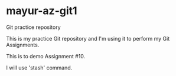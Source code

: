 # mayur-az-git1
Git practice repository

This is my practice Git repository and I'm using it to perform my Git Assignments.

This is to demo Assignment #10.

I will use 'stash' command.
